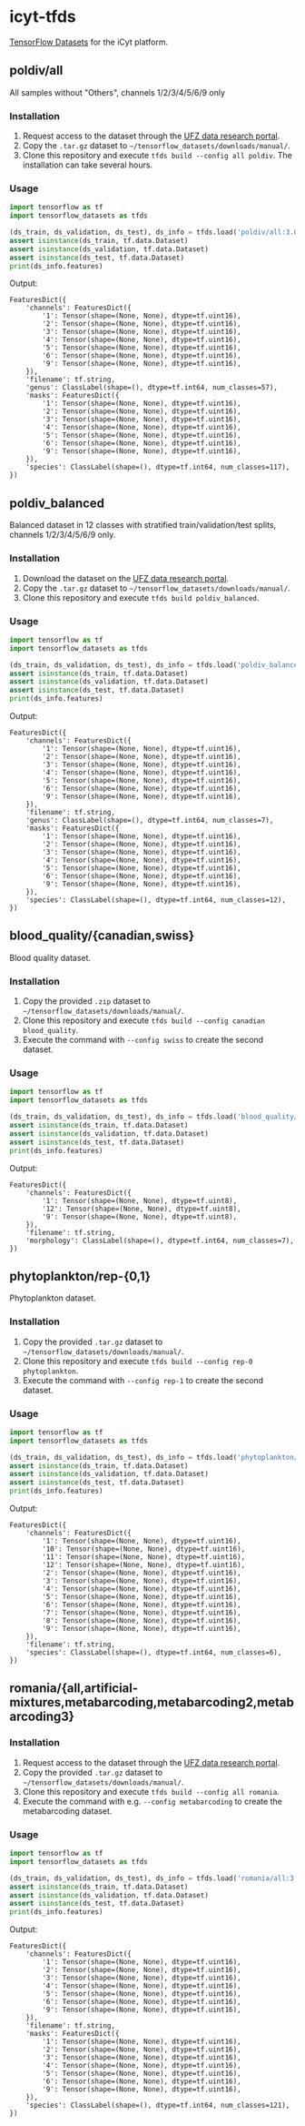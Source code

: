 # icyt-tfds
[TensorFlow Datasets](https://www.tensorflow.org/datasets) for the iCyt platform.

## poldiv/all
All samples without "Others", channels 1/2/3/4/5/6/9 only

### Installation
1. Request access to the dataset through the [UFZ data research portal](https://www.ufz.de/record/dmp/archive/12449/).
2. Copy the `.tar.gz` dataset to `~/tensorflow_datasets/downloads/manual/`.
3. Clone this repository and execute `tfds build --config all poldiv`. The installation can take several hours.

### Usage
```python
import tensorflow as tf
import tensorflow_datasets as tfds

(ds_train, ds_validation, ds_test), ds_info = tfds.load('poldiv/all:3.0.0', split=['train[:80%]','train[80%:90%]','train[90%:]'], with_info=True)
assert isinstance(ds_train, tf.data.Dataset)
assert isinstance(ds_validation, tf.data.Dataset)
assert isinstance(ds_test, tf.data.Dataset)
print(ds_info.features)
```
Output:
```
FeaturesDict({
    'channels': FeaturesDict({
        '1': Tensor(shape=(None, None), dtype=tf.uint16),
        '2': Tensor(shape=(None, None), dtype=tf.uint16),
        '3': Tensor(shape=(None, None), dtype=tf.uint16),
        '4': Tensor(shape=(None, None), dtype=tf.uint16),
        '5': Tensor(shape=(None, None), dtype=tf.uint16),
        '6': Tensor(shape=(None, None), dtype=tf.uint16),
        '9': Tensor(shape=(None, None), dtype=tf.uint16),
    }),
    'filename': tf.string,
    'genus': ClassLabel(shape=(), dtype=tf.int64, num_classes=57),
    'masks': FeaturesDict({
        '1': Tensor(shape=(None, None), dtype=tf.uint16),
        '2': Tensor(shape=(None, None), dtype=tf.uint16),
        '3': Tensor(shape=(None, None), dtype=tf.uint16),
        '4': Tensor(shape=(None, None), dtype=tf.uint16),
        '5': Tensor(shape=(None, None), dtype=tf.uint16),
        '6': Tensor(shape=(None, None), dtype=tf.uint16),
        '9': Tensor(shape=(None, None), dtype=tf.uint16),
    }),
    'species': ClassLabel(shape=(), dtype=tf.int64, num_classes=117),
})
```

## poldiv_balanced
Balanced dataset in 12 classes with stratified train/validation/test splits, channels 1/2/3/4/5/6/9 only.

### Installation
1. Download the dataset on the [UFZ data research portal](https://www.ufz.de/record/dmp/archive/12200).
2. Copy the `.tar.gz` dataset to `~/tensorflow_datasets/downloads/manual/`.
3. Clone this repository and execute `tfds build poldiv_balanced`.

### Usage
```python
import tensorflow as tf
import tensorflow_datasets as tfds

(ds_train, ds_validation, ds_test), ds_info = tfds.load('poldiv_balanced:3.0.0', split=['train','valid','test'], with_info=True)
assert isinstance(ds_train, tf.data.Dataset)
assert isinstance(ds_validation, tf.data.Dataset)
assert isinstance(ds_test, tf.data.Dataset)
print(ds_info.features)
```
Output:
```
FeaturesDict({
    'channels': FeaturesDict({
        '1': Tensor(shape=(None, None), dtype=tf.uint16),
        '2': Tensor(shape=(None, None), dtype=tf.uint16),
        '3': Tensor(shape=(None, None), dtype=tf.uint16),
        '4': Tensor(shape=(None, None), dtype=tf.uint16),
        '5': Tensor(shape=(None, None), dtype=tf.uint16),
        '6': Tensor(shape=(None, None), dtype=tf.uint16),
        '9': Tensor(shape=(None, None), dtype=tf.uint16),
    }),
    'filename': tf.string,
    'genus': ClassLabel(shape=(), dtype=tf.int64, num_classes=7),
    'masks': FeaturesDict({
        '1': Tensor(shape=(None, None), dtype=tf.uint16),
        '2': Tensor(shape=(None, None), dtype=tf.uint16),
        '3': Tensor(shape=(None, None), dtype=tf.uint16),
        '4': Tensor(shape=(None, None), dtype=tf.uint16),
        '5': Tensor(shape=(None, None), dtype=tf.uint16),
        '6': Tensor(shape=(None, None), dtype=tf.uint16),
        '9': Tensor(shape=(None, None), dtype=tf.uint16),
    }),
    'species': ClassLabel(shape=(), dtype=tf.int64, num_classes=12),
})
```

## blood_quality/{canadian,swiss}
Blood quality dataset.

### Installation
1. Copy the provided `.zip` dataset to `~/tensorflow_datasets/downloads/manual/`.
2. Clone this repository and execute `tfds build --config canadian blood_quality`. 
3. Execute the command with `--config swiss` to create the second dataset.

### Usage
```python
import tensorflow as tf
import tensorflow_datasets as tfds

(ds_train, ds_validation, ds_test), ds_info = tfds.load('blood_quality/canadian:1.1.0', split=['train[:80%]','train[80%:90%]','train[90%:]'], with_info=True)
assert isinstance(ds_train, tf.data.Dataset)
assert isinstance(ds_validation, tf.data.Dataset)
assert isinstance(ds_test, tf.data.Dataset)
print(ds_info.features)
```
Output:
```
FeaturesDict({
    'channels': FeaturesDict({
        '1': Tensor(shape=(None, None), dtype=tf.uint8),
        '12': Tensor(shape=(None, None), dtype=tf.uint8),
        '9': Tensor(shape=(None, None), dtype=tf.uint8),
    }),
    'filename': tf.string,
    'morphology': ClassLabel(shape=(), dtype=tf.int64, num_classes=7),
})
```

## phytoplankton/rep-{0,1}
Phytoplankton dataset.

### Installation
1. Copy the provided `.tar.gz` dataset to `~/tensorflow_datasets/downloads/manual/`.
2. Clone this repository and execute `tfds build --config rep-0 phytoplankton`. 
3. Execute the command with `--config rep-1` to create the second dataset.

### Usage
```python
import tensorflow as tf
import tensorflow_datasets as tfds

(ds_train, ds_validation, ds_test), ds_info = tfds.load('phytoplankton/rep-0:1.0.0', split=['train','valid','test'], with_info=True)
assert isinstance(ds_train, tf.data.Dataset)
assert isinstance(ds_validation, tf.data.Dataset)
assert isinstance(ds_test, tf.data.Dataset)
print(ds_info.features)
```
Output:
```
FeaturesDict({
    'channels': FeaturesDict({
        '1': Tensor(shape=(None, None), dtype=tf.uint16),
        '10': Tensor(shape=(None, None), dtype=tf.uint16),
        '11': Tensor(shape=(None, None), dtype=tf.uint16),
        '12': Tensor(shape=(None, None), dtype=tf.uint16),
        '2': Tensor(shape=(None, None), dtype=tf.uint16),
        '3': Tensor(shape=(None, None), dtype=tf.uint16),
        '4': Tensor(shape=(None, None), dtype=tf.uint16),
        '5': Tensor(shape=(None, None), dtype=tf.uint16),
        '6': Tensor(shape=(None, None), dtype=tf.uint16),
        '7': Tensor(shape=(None, None), dtype=tf.uint16),
        '8': Tensor(shape=(None, None), dtype=tf.uint16),
        '9': Tensor(shape=(None, None), dtype=tf.uint16),
    }),
    'filename': tf.string,
    'species': ClassLabel(shape=(), dtype=tf.int64, num_classes=6),
})
```

## romania/{all,artificial-mixtures,metabarcoding,metabarcoding2,metabarcoding3}

### Installation
1. Request access to the dataset through the [UFZ data research portal](https://www.ufz.de/record/dmp/archive/12501).
2. Copy the provided `.tar.gz` dataset to `~/tensorflow_datasets/downloads/manual/`.
3. Clone this repository and execute `tfds build --config all romania`.
4. Execute the command with e.g. `--config metabarcoding` to create the metabarcoding dataset.

### Usage
```python
import tensorflow as tf
import tensorflow_datasets as tfds

(ds_train, ds_validation, ds_test), ds_info = tfds.load('romania/all:3.0.0', split=['train[:80%]','train[80%:90%]','train[90%:]'], with_info=True)
assert isinstance(ds_train, tf.data.Dataset)
assert isinstance(ds_validation, tf.data.Dataset)
assert isinstance(ds_test, tf.data.Dataset)
print(ds_info.features)
```
Output:
```
FeaturesDict({
    'channels': FeaturesDict({
        '1': Tensor(shape=(None, None), dtype=tf.uint16),
        '2': Tensor(shape=(None, None), dtype=tf.uint16),
        '3': Tensor(shape=(None, None), dtype=tf.uint16),
        '4': Tensor(shape=(None, None), dtype=tf.uint16),
        '5': Tensor(shape=(None, None), dtype=tf.uint16),
        '6': Tensor(shape=(None, None), dtype=tf.uint16),
        '9': Tensor(shape=(None, None), dtype=tf.uint16),
    }),
    'filename': tf.string,
    'masks': FeaturesDict({
        '1': Tensor(shape=(None, None), dtype=tf.uint16),
        '2': Tensor(shape=(None, None), dtype=tf.uint16),
        '3': Tensor(shape=(None, None), dtype=tf.uint16),
        '4': Tensor(shape=(None, None), dtype=tf.uint16),
        '5': Tensor(shape=(None, None), dtype=tf.uint16),
        '6': Tensor(shape=(None, None), dtype=tf.uint16),
        '9': Tensor(shape=(None, None), dtype=tf.uint16),
    }),
    'species': ClassLabel(shape=(), dtype=tf.int64, num_classes=121),
})
```
